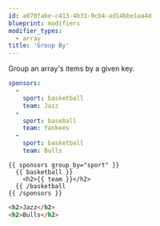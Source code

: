 ```yaml
---
id: a070fabe-c413-4b31-9cb4-ad14bbe1aa4d
blueprint: modifiers
modifier_types:
  - array
title: 'Group By'
---
```

Group an array's items by a given key.

```yaml
sponsors:
  -
    sport: basketball
    team: Jazz
  -
    sport: baseball
    team: Yankees
  -
    sport: basketball
    team: Bulls
```

```
{{ sponsors group_by="sport" }}
  {{ basketball }}
    <h2>{{ team }}</h2>
  {{ /basketball
{{ /sponsors }}
```

```html
<h2>Jazz</h2>
<h2>Bulls</h2>
```
